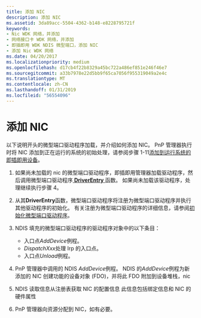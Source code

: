 ```yaml
---
title: 添加 NIC
description: 添加 NIC
ms.assetid: 3da89acc-5504-4362-b148-e8228795721f
keywords:
- Nic WDK 网络，并添加
- 网络接口卡 WDK 网络，并添加
- 即插即用 WDK NDIS 微型端口，添加 NIC
- 添加 Nic WDK 网络
ms.date: 04/20/2017
ms.localizationpriority: medium
ms.openlocfilehash: d17cb4f22b8329a45bc722a486ef851e246f46e7
ms.sourcegitcommit: a33b7978e22d5bb9f65ca7056f955319049a2e4c
ms.translationtype: MT
ms.contentlocale: zh-CN
ms.lasthandoff: 01/31/2019
ms.locfileid: "56554096"
---
```

# <a name="adding-a-nic"></a>添加 NIC





以下说明开头的微型端口驱动程序加载，并介绍如何添加 NIC。 PnP 管理器执行时将 NIC 添加到正在运行的系统的初始处理，请参阅步骤 1-11[添加到运行系统的即插即用设备](https://msdn.microsoft.com/library/windows/hardware/ff540535)。

1.  如果尚未加载的 nic 的微型端口驱动程序，即插即用管理器加载驱动程序，然后调用微型端口驱动程序[ **DriverEntry** ](https://msdn.microsoft.com/library/windows/hardware/ff548818)函数。 如果尚未加载该驱动程序，处理继续执行步骤 4。

2.  从其**DriverEntry**函数，微型端口驱动程序将注册为微型端口驱动程序并执行其他驱动程序的初始化。 有关注册为微型端口驱动程序的详细信息，请参阅[初始化微型端口驱动程序](initializing-a-miniport-driver.md)。

3.  NDIS 填充的微型端口驱动程序的驱动程序对象中的以下条目：
    -   入口点*AddDevice*例程。
    -   *DispatchXxx*处理 Irp 的入口点。
    -   入口点*Unload*例程。

4.  PnP 管理器中调用的 NDIS *AddDevice*例程。 NDIS 的*AddDevice*例程为新添加的 NIC 创建功能的设备对象 (FDO)，并将此 FDO 附加到设备堆栈，nic

5.  NDIS 读取信息从注册表获取 NIC 的配置信息 此信息包括绑定信息和 NIC 的硬件属性

6.  PnP 管理器向资源分配到 NIC，如有必要。

 

 





